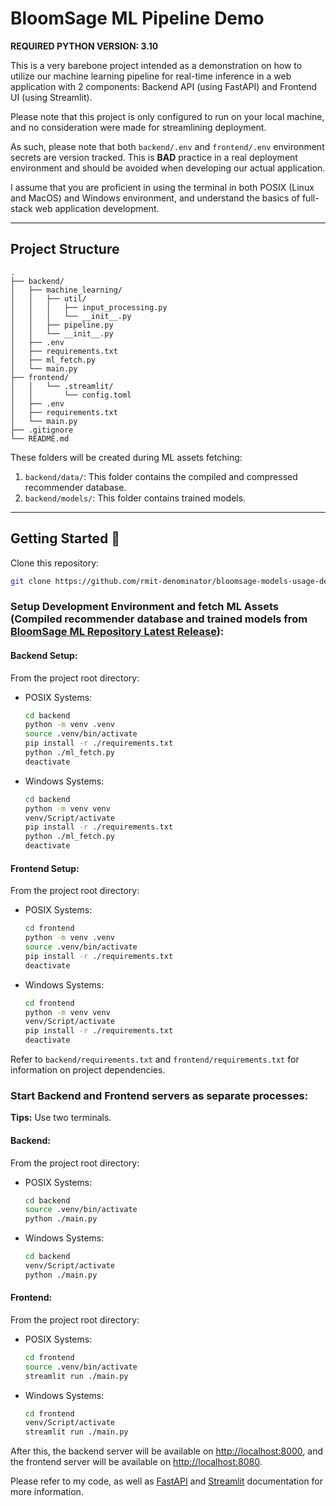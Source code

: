 # BloomSage ML Pipeline Demo

**REQUIRED PYTHON VERSION: 3.10**

This is a very barebone project intended as a demonstration on how to utilize our machine learning pipeline for real-time inference in a web application with 2 components: Backend API (using FastAPI) and Frontend UI (using Streamlit).

Please note that this project is only configured to run on your local machine, and no consideration were made for streamlining deployment.

As such, please note that both `backend/.env` and `frontend/.env` environment secrets are version tracked. This is **BAD** practice in a real deployment environment and should be avoided when developing our actual application.

I assume that you are proficient in using the terminal in both POSIX (Linux and MacOS) and Windows environment, and understand the basics of full-stack web application development.

---

## Project Structure

    .
    ├── backend/
    │   ├── machine_learning/
    │   │   ├── util/
    │   │   │   ├── input_processing.py
    │   │   │   └── __init__.py
    │   │   ├── pipeline.py
    │   │   └── __init__.py
    │   ├── .env
    │   ├── requirements.txt
    │   ├── ml_fetch.py
    │   └── main.py
    ├── frontend/
    │   │   └── .streamlit/
    │   │       └── config.toml
    │   ├── .env
    │   ├── requirements.txt
    │   └── main.py
    ├── .gitignore
    └── README.md

These folders will be created during ML assets fetching:

1. `backend/data/`: This folder contains the compiled and compressed recommender database.
2. `backend/models/`: This folder contains trained models.

---

## Getting Started 🚀

Clone this repository:

```bash
git clone https://github.com/rmit-denominator/bloomsage-models-usage-demo.git
```

### Setup Development Environment and fetch ML Assets (Compiled recommender database and trained models from [BloomSage ML Repository Latest Release](https://github.com/rmit-denominator/bloomsage-ml/releases/latest)):

#### Backend Setup:

From the project root directory:

- POSIX Systems:
  ```bash
  cd backend
  python -m venv .venv
  source .venv/bin/activate
  pip install -r ./requirements.txt
  python ./ml_fetch.py
  deactivate
  ```
- Windows Systems:
  ```bash
  cd backend
  python -m venv venv
  venv/Script/activate
  pip install -r ./requirements.txt
  python ./ml_fetch.py
  deactivate
  ```

#### Frontend Setup:

From the project root directory:

- POSIX Systems:
  ```bash
  cd frontend
  python -m venv .venv
  source .venv/bin/activate
  pip install -r ./requirements.txt
  deactivate
  ```
- Windows Systems:
  ```bash
  cd frontend
  python -m venv venv
  venv/Script/activate
  pip install -r ./requirements.txt
  deactivate
  ```

Refer to `backend/requirements.txt` and `frontend/requirements.txt` for information on project dependencies.

### Start Backend and Frontend servers as separate processes:

**Tips:** Use two terminals.

#### Backend:

From the project root directory:

- POSIX Systems:
  ```bash
  cd backend
  source .venv/bin/activate
  python ./main.py
  ```
- Windows Systems:
  ```bash
  cd backend
  venv/Script/activate
  python ./main.py
  ```

#### Frontend:

From the project root directory:

- POSIX Systems:
  ```bash
  cd frontend
  source .venv/bin/activate
  streamlit run ./main.py
  ```
- Windows Systems:
  ```bash
  cd frontend
  venv/Script/activate
  streamlit run ./main.py
  ```

After this, the backend server will be available on [http://localhost:8000](http://localhost:8000/), and the frontend server will be available on [http://localhost:8080](http://localhost:8080).

Please refer to my code, as well as [FastAPI](https://fastapi.tiangolo.com/) and [Streamlit](https://docs.streamlit.io/) documentation for more information.

